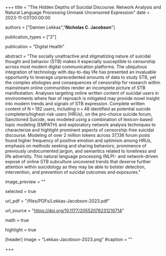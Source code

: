+++
title = "The Hidden Depths of Suicidal Discourse: Network Analysis and Natural Language Processing Unmask Uncensored Expression"
date = 2023-11-03T00:00:00

authors = ["Damien Lekkas","**Nicholas C. Jacobson**"]

publication_types = ["2"]

publication = "Digital Health"

abstract = "The socially unattractive and stigmatizing nature of suicidal thought and behavior (STB) makes it especially susceptible to censorship across most modern digital communication platforms. The ubiquitous integration of technology with day-to-day life has presented an invaluable opportunity to leverage unprecedented amounts of data to study STB, yet the complex etiologies and consequences of censorship for research within mainstream online communities render an incomplete picture of STB manifestation. Analyses targeting online written content of suicidal users in environments where fear of reproach is mitigated may provide novel insight into modern trends and signals of STB expression. Complete written content of N = 192 users, including n = 48 identified as potential suicide completers/highest-risk users (HRUs), on the pro-choice suicide forum, Sanctioned Suicide, was modeled using a combination of lexicon-based topic modeling (EMPATH) and exploratory network analysis techniques to characterize and highlight prominent aspects of censorship-free suicidal discourse. Modeling of over 2 million tokens across 37,136 forum posts found higher frequency of positive emotion and optimism among HRUs, emphasis on methods seeking and sharing behaviors, prominence of previously undocumented jargon, and semantics related to loneliness and life adversity. This natural language processing (NLP)- and network-driven exposé of online STB subculture uncovered trends that deserve further attention within suicidology as they may be able to bolster detection, intervention, and prevention of suicidal outcomes and exposures."

image_preview = ""

selected = true

url_pdf = "/files/PDFs/Lekkas-Jacobson-2023.pdf"

url_source = "https://doi.org/10.1177/20552076231210714"

math = true

highlight = true

[header]
image = "Lekkas-Jacobson-2023.png"
#caption = ""

+++
